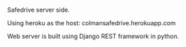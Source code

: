 Safedrive server side.

Using heroku as the host: colmansafedrive.herokuapp.com

Web server is built using Django REST framework in python.
